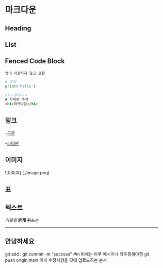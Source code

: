 # 마크다운

## Heading


## List

## Fenced Code Block

```
언어 저장하지 않고 표현
```


```python
# 주석
print('hello')
```

```html
<!--주석-->
# 파이썬 주석
<h1>마크다운</h1>
```

## 링크

-[구글](https://google.com)

-[파이썬](./python.md)

## 이미지

![이미지] (./image.png) 

## 표



## 텍스트
*기울임* **굵게** ~~취소선~~

---
안녕하세요
---
git add .
git commit -m "success" #m 뒤에는 아무 메시지나 타이핑해야함
git push origin main
이게 수정사항을 깃에 업로드하는 순서


